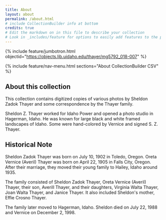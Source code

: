 ```yaml
---
title: About
layout: about
permalink: /about.html
# include CollectionBuilder info at bottom
credits: true
# Edit the markdown on in this file to describe your collection
# Look in _includes/feature for options to easily add features to the page
---
```


{% include feature/jumbotron.html objectid="https://objects.lib.uidaho.edu/thayer/mg5792_018-007" %} 

{% include feature/nav-menu.html sections="About CollectionBuilder CSV" %}

## About this collection
This collection contains digitized copies of various photos by Sheldon Zadok Thayer and some correspondence by the Thayer family.

Sheldon Z. Thayer worked for Idaho Power and opened a photo studio in Hagerman, Idaho. He was known for large black and white framed landscapes of Idaho. Some were hand-colored by Vernice and signed S. Z. Thayer.

## Historical Note
Sheldon Zadok Thayer was born on July 10, 1902 in Toledo, Oregon. Oreta Vernice (Averil) Thayer was born on April 22, 1905 in Falls City, Oregon. After their marriage, they moved their young family to Hailey, Idaho around 1935. 

The family consisted of Sheldon Zadok Thayer, Oreta Vernice (Averil) Thayer, their son, Averill Thayer, and their daughters, Virginia Walta Thayer, Joan Walta Thayer, and Janice Thayer. It also included Sheldon's mother, Effie Crosno Thayer.

The family later moved to Hagerman, Idaho.  Sheldon died on July 22, 1988 and Vernice on December 2, 1998.

